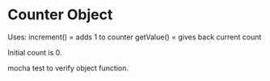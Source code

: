 Counter Object
========================
Uses:
increment() = adds 1 to counter
getValue() = gives back current count

Initial count is 0.

mocha test to verify object function.
